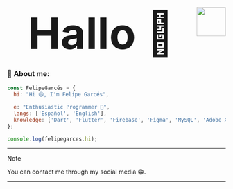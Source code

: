 <img align="right" width="67" height="67" src="https://emojis.slackmojis.com/emojis/images/1643514738/7421/typingcat.gif?1643514738" />

<h1 align="center" style="font-size: 100; margin: 0; text-decoration: none; font-weight: bold;">Hallo 👋</h1>

### 🐧 **About me**:

```js
const FelipeGarcés = {
  hi: "Hi 😄, I'm Felipe Garcés",

  e: "Enthusiastic Programmer 🤖",
  langs: ['Español', 'English'], 
  knowledge: ['Dart', 'Flutter', 'Firebase', 'Figma', 'MySQL', 'Adobe XD', 'Adobe Illustrator'], 
};

console.log(felipegarces.hi);
```

---------------

> [!NOTE]
> You can contact me through my social media 😁.

---------------
